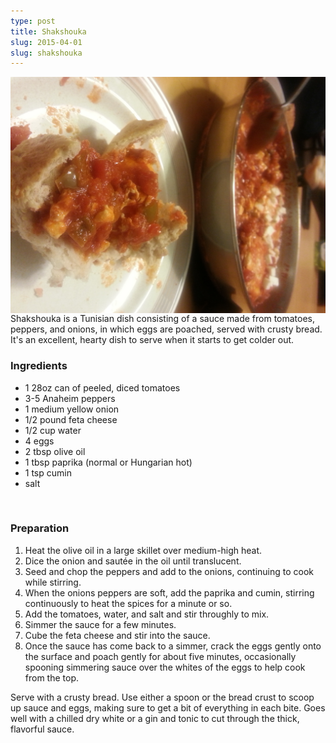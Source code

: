 ```yaml
---
type: post
title: Shakshouka
slug: 2015-04-01
slug: shakshouka
---
```


<img src="/assets/recipes/shakshouka.jpg" style="float:left;margin-right:2em" />
Shakshouka is a Tunisian dish consisting of a sauce made from tomatoes, peppers,
and onions, in which eggs are poached, served with crusty bread.  It's an
excellent, hearty dish to serve when it starts to get colder out.

### Ingredients

* 1 28oz can of peeled, diced tomatoes
* 3-5 Anaheim peppers
* 1 medium yellow onion
* 1/2 pound feta cheese
* 1/2 cup water
* 4 eggs
* 2 tbsp olive oil
* 1 tbsp paprika (normal or Hungarian hot)
* 1 tsp cumin
* salt
<br clear="all" />

### Preparation

1. Heat the olive oil in a large skillet over medium-high heat.
2. Dice the onion and saut&eacute;e in the oil until translucent.
3. Seed and chop the peppers and add to the onions, continuing to cook while
stirring.
4. When the onions peppers are soft, add the paprika and cumin, stirring
continuously to heat the spices for a minute or so.
5. Add the tomatoes, water, and salt and stir throughly to mix.
6. Simmer the sauce for a few minutes.
7. Cube the feta cheese and stir into the sauce.
8. Once the sauce has come back to a simmer, crack the eggs gently onto the
surface and poach gently for about five minutes, occasionally spooning simmering
sauce over the whites of the eggs to help cook from the top.

Serve with a crusty bread.  Use either a spoon or the bread crust to scoop up
sauce and eggs, making sure to get a bit of everything in each bite.  Goes well
with a chilled dry white or a gin and tonic to cut through the thick, flavorful
sauce.
